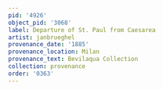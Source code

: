 ```yaml
---
pid: '4926'
object_pid: '3068'
label: Departure of St. Paul from Caesarea
artist: janbrueghel
provenance_date: '1885'
provenance_location: Milan
provenance_text: Bevilaqua Collection
collection: provenance
order: '0363'
---
```

